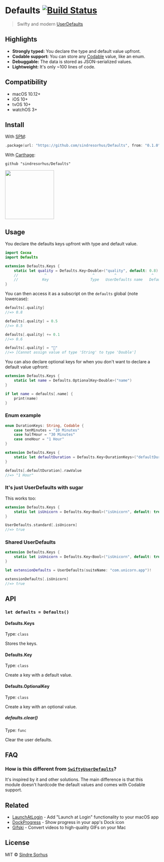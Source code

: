 # Defaults [![Build Status](https://travis-ci.org/sindresorhus/Defaults.svg?branch=master)](https://travis-ci.org/sindresorhus/Defaults)

> Swifty and modern [UserDefaults](https://developer.apple.com/documentation/foundation/userdefaults)


## Highlights

- **Strongly typed:** You declare the type and default value upfront.
- **Codable support:** You can store any [Codable](https://developer.apple.com/documentation/swift/codable) value, like an enum.
- **Debuggable:** The data is stored as JSON-serialized values.
- **Lightweight:** It's only ~100 lines of code.


## Compatibility

- macOS 10.12+
- iOS 10+
- tvOS 10+
- watchOS 3+


## Install

With [SPM](https://swift.org/package-manager/):

```swift
.package(url: "https://github.com/sindresorhus/Defaults", from: "0.1.0")
```

With [Carthage](https://github.com/Carthage/Carthage):

```
github "sindresorhus/Defaults"
```

<a href="https://www.patreon.com/sindresorhus">
	<img src="https://c5.patreon.com/external/logo/become_a_patron_button@2x.png" width="160">
</a>


## Usage

You declare the defaults keys upfront with type and default value.

```swift
import Cocoa
import Defaults

extension Defaults.Keys {
	static let quality = Defaults.Key<Double>("quality", default: 0.8)
	//            ^                     ^         ^                ^
	//           Key                   Type   UserDefaults name   Default value
}
```

You can then access it as a subscript on the `defaults` global (note lowercase):

```swift
defaults[.quality]
//=> 0.8

defaults[.quality] = 0.5
//=> 0.5

defaults[.quality] += 0.1
//=> 0.6

defaults[.quality] = "🦄"
//=> [Cannot assign value of type 'String' to type 'Double']
```

You can also declare optional keys for when you don't want to declare a default value upfront:

```swift
extension Defaults.Keys {
	static let name = Defaults.OptionalKey<Double>("name")
}

if let name = defaults[.name] {
	print(name)
}
```


### Enum example

```swift
enum DurationKeys: String, Codable {
	case tenMinutes = "10 Minutes"
	case halfHour = "30 Minutes"
	case oneHour = "1 Hour"
}

extension Defaults.Keys {
	static let defaultDuration = Defaults.Key<DurationKeys>("defaultDuration", default: .oneHour)
}

defaults[.defaultDuration].rawValue
//=> "1 Hour"
```


### It's just UserDefaults with sugar

This works too:

```swift
extension Defaults.Keys {
	static let isUnicorn = Defaults.Key<Bool>("isUnicorn", default: true)
}

UserDefaults.standard[.isUnicorn]
//=> true
```


### Shared UserDefaults

```swift
extension Defaults.Keys {
	static let isUnicorn = Defaults.Key<Bool>("isUnicorn", default: true)
}

let extensionDefaults = UserDefaults(suiteName: "com.unicorn.app")!

extensionDefaults[.isUnicorn]
//=> true
```


## API

### `let defaults = Defaults()`

#### Defaults.Keys

Type: `class`

Stores the keys.

#### Defaults.Key

Type: `class`

Create a key with a default value.

#### Defaults.OptionalKey

Type: `class`

Create a key with an optional value.

##### defaults.clear()

Type: `func`

Clear the user defaults.


## FAQ

### How is this different from [`SwiftyUserDefaults`](https://github.com/radex/SwiftyUserDefaults)?

It's inspired by it and other solutions. The main difference is that this module doesn't hardcode the default values and comes with Codable support.


## Related

- [LaunchAtLogin](https://github.com/sindresorhus/LaunchAtLogin) - Add "Launch at Login" functionality to your macOS app
- [DockProgress](https://github.com/sindresorhus/DockProgress) - Show progress in your app's Dock icon
- [Gifski](https://github.com/sindresorhus/gifski-app) - Convert videos to high-quality GIFs on your Mac


## License

MIT © [Sindre Sorhus](https://sindresorhus.com)
